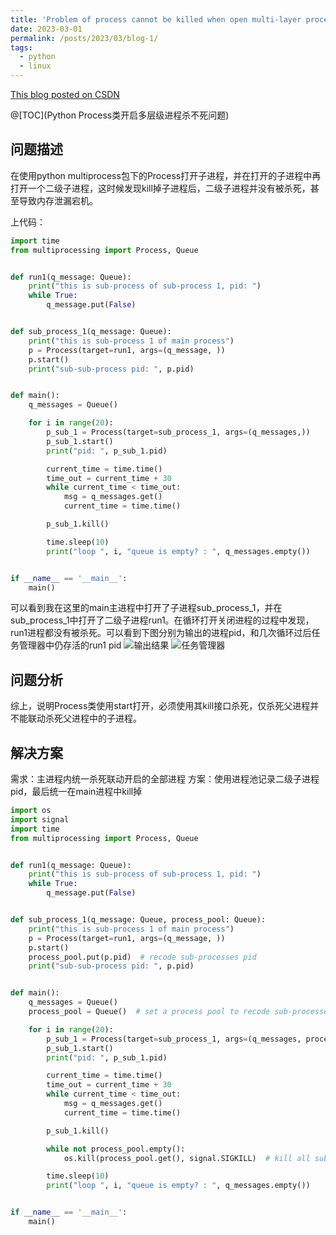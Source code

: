 ```yaml
---
title: 'Problem of process cannot be killed when open multi-layer proces by Python Process class'
date: 2023-03-01
permalink: /posts/2023/03/blog-1/
tags:
  - python
  - linux
---
```


[This blog posted on CSDN](https://blog.csdn.net/Jianxin_YU/article/details/129283206)

@[TOC](Python Process类开启多层级进程杀不死问题)

## 问题描述
在使用python multiprocess包下的Process打开子进程，并在打开的子进程中再打开一个二级子进程，这时候发现kill掉子进程后，二级子进程并没有被杀死，甚至导致内存泄漏宕机。

上代码：
```python
import time
from multiprocessing import Process, Queue


def run1(q_message: Queue):
    print("this is sub-process of sub-process 1, pid: ")
    while True:
        q_message.put(False)


def sub_process_1(q_message: Queue):
    print("this is sub-process 1 of main process")
    p = Process(target=run1, args=(q_message, ))
    p.start()
    print("sub-sub-process pid: ", p.pid)


def main():
    q_messages = Queue()

    for i in range(20):
        p_sub_1 = Process(target=sub_process_1, args=(q_messages,))
        p_sub_1.start()
        print("pid: ", p_sub_1.pid)

        current_time = time.time()
        time_out = current_time + 30
        while current_time < time_out:
            msg = q_messages.get()
            current_time = time.time()

        p_sub_1.kill()

        time.sleep(10)
        print("loop ", i, "queue is empty? : ", q_messages.empty())


if __name__ == '__main__':
    main()
```

可以看到我在这里的main主进程中打开了子进程sub_process_1，并在sub_process_1中打开了二级子进程run1。在循环打开关闭进程的过程中发现，run1进程都没有被杀死。可以看到下图分别为输出的进程pid，和几次循环过后任务管理器中仍存活的run1 pid
![输出结果](https://img-blog.csdnimg.cn/6ef73b9cb20d4721b26e61e97664f0f6.png)
![任务管理器](https://img-blog.csdnimg.cn/096c0b3eca954e94a7bc2278fd0bb10b.png)

## 问题分析
综上，说明Process类使用start打开，必须使用其kill接口杀死，仅杀死父进程并不能联动杀死父进程中的子进程。

## 解决方案
需求：主进程内统一杀死联动开启的全部进程
方案：使用进程池记录二级子进程pid，最后统一在main进程中kill掉
```python
import os
import signal
import time
from multiprocessing import Process, Queue


def run1(q_message: Queue):
    print("this is sub-process of sub-process 1, pid: ")
    while True:
        q_message.put(False)


def sub_process_1(q_message: Queue, process_pool: Queue):
    print("this is sub-process 1 of main process")
    p = Process(target=run1, args=(q_message, ))
    p.start()
    process_pool.put(p.pid)  # recode sub-processes pid
    print("sub-sub-process pid: ", p.pid)


def main():
    q_messages = Queue()
    process_pool = Queue()  # set a process pool to recode sub-processes

    for i in range(20):
        p_sub_1 = Process(target=sub_process_1, args=(q_messages, process_pool,))
        p_sub_1.start()
        print("pid: ", p_sub_1.pid)

        current_time = time.time()
        time_out = current_time + 30
        while current_time < time_out:
            msg = q_messages.get()
            current_time = time.time()

        p_sub_1.kill()

        while not process_pool.empty():
            os.kill(process_pool.get(), signal.SIGKILL)  # kill all sub-processes by pid

        time.sleep(10)
        print("loop ", i, "queue is empty? : ", q_messages.empty())


if __name__ == '__main__':
    main()

```
